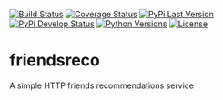 [![Build Status](https://circleci.com/gh/dutradda/friendsreco.svg?style=svg)](https://circleci.com/gh/dutradda/friendsreco)
[![Coverage Status](https://coveralls.io/repos/github/dutradda/friendsreco/badge.svg?branch=master)](https://coveralls.io/github/dutradda/friendsreco?branch=master)
[![PyPi Last Version](https://img.shields.io/pypi/v/friendsreco.svg)](https://pypi.python.org/pypi/friendsreco)
[![PyPi Develop Status](https://img.shields.io/pypi/status/friendsreco.svg)](https://pypi.python.org/pypi/friendsreco)
[![Python Versions](https://img.shields.io/pypi/pyversions/friendsreco.svg)](https://pypi.python.org/pypi/friendsreco)
[![License](https://img.shields.io/pypi/l/friendsreco.svg)](https://github.com/dutradda/friendsreco/blob/master/LICENSE)

# friendsreco
A simple HTTP friends recommendations service
